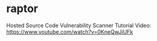 # raptor
Hosted Source Code Vulnerability Scanner
Tutorial Video: https://www.youtube.com/watch?v=0KneQwJiUFk
